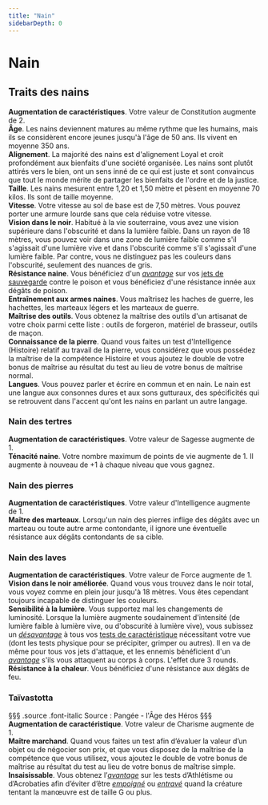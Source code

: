 ```yaml
---
title: "Nain"
sidebarDepth: 0
---
```

# Nain
## Traits des nains

**Augmentation de caractéristiques**. Votre valeur de Constitution augmente de 2.  
**Âge**. Les nains deviennent matures au même rythme que les humains, mais ils se considèrent encore jeunes jusqu'à l'âge de 50 ans. Ils vivent en moyenne 350 ans.  
**Alignement**. La majorité des nains est d'alignement Loyal et croit profondément aux bienfaits d'une société organisée. Les nains sont plutôt attirés vers le bien, ont un sens inné de ce qui est juste et sont convaincus que tout le monde mérite de partager les bienfaits de l'ordre et de la justice.  
**Taille**. Les nains mesurent entre 1,20 et 1,50 mètre et pèsent en moyenne 70 kilos. Ils sont de taille moyenne.  
**Vitesse**. Votre vitesse au sol de base est de 7,50 mètres. Vous pouvez porter une armure lourde sans que cela réduise votre vitesse.  
**Vision dans le noir**. Habitué à la vie souterraine, vous avez une vision supérieure dans l'obscurité et dans la lumière faible. Dans un rayon de 18 mètres, vous pouvez voir dans une zone de lumière faible comme s'il s'agissait d'une lumière vive et dans l'obscurité comme s'il s'agissait d'une lumière faible. Par contre, vous ne distinguez pas les couleurs dans l'obscurité, seulement des nuances de gris.  
**Résistance naine**. Vous bénéficiez d'un [_avantage_](/utiliser-les-caracteristiques/#avantage-et-desavantage) sur vos [jets de sauvegarde](/utiliser-les-caracteristiques/#jets-de-sauvegarde) contre le poison et vous bénéficiez d'une résistance innée aux dégâts de poison.  
**Entraînement aux armes naines**. Vous maîtrisez les haches de guerre, les hachettes, les marteaux légers et les marteaux de guerre.  
**Maîtrise des outils**. Vous obtenez la maîtrise des outils d'un artisanat de votre choix parmi cette liste : outils de forgeron, matériel de brasseur, outils de maçon.  
**Connaissance de la pierre**. Quand vous faites un test d'Intelligence (Histoire) relatif au travail de la pierre, vous considérez que vous possédez la maîtrise de la compétence Histoire et vous ajoutez le double de votre bonus de maîtrise au résultat du test au lieu de votre bonus de maîtrise normal.  
**Langues**. Vous pouvez parler et écrire en commun et en nain. Le nain est une langue aux consonnes dures et aux sons gutturaux, des spécificités qui se retrouvent dans l'accent qu'ont les nains en parlant un autre langage.

### Nain des tertres

**Augmentation de caractéristiques**. Votre valeur de Sagesse augmente de 1.  
**Ténacité naine**. Votre nombre maximum de points de vie augmente de 1. Il augmente à nouveau de +1 à chaque niveau que vous gagnez.

### Nain des pierres

**Augmentation de caractéristiques**. Votre valeur d'Intelligence augmente de 1.  
**Maître des marteaux**. Lorsqu'un nain des pierres inflige des dégâts avec un marteau ou toute autre arme contondante, il ignore une éventuelle résistance aux dégâts contondants de sa cible.

### Nain des laves

**Augmentation de caractéristiques**. Votre valeur de Force augmente de 1.  
**Vision dans le noir améliorée**. Quand vous vous trouvez dans le noir total, vous voyez comme en plein jour jusqu'à 18 mètres. Vous êtes cependant toujours incapable de distinguer les couleurs.  
**Sensibilité à la lumière**. Vous supportez mal les changements de luminosité. Lorsque la lumière augmente soudainement d'intensité (de lumière faible à lumière vive, ou d'obscurité à lumière vive), vous subissez un [_désavantage_](/utiliser-les-caracteristiques/#avantage-et-desavantage) à tous vos [tests de caractéristique](/utiliser-les-caracteristiques/#tests-de-caracteristique) nécessitant votre vue (dont les tests physique pour se précipiter, grimper ou autres). Il en va de même pour tous vos jets d'attaque, et les ennemis bénéficient d'un [_avantage_](/utiliser-les-caracteristiques/#avantage-et-desavantage) s'ils vous attaquent au corps à corps. L'effet dure 3 rounds.  
**Résistance à la chaleur**. Vous bénéficiez d'une résistance aux dégâts de feu.

### <span class="icon-gondolfiere"></span> Taïvastotta
§§§ .source .font-italic
Source : Pangée - l'Âge des Héros
§§§
**Augmentation de caractéristique**. Votre valeur de Charisme augmente de 1.  
**Maître marchand**. Quand vous faites un test afin d’évaluer la valeur d’un objet ou de négocier son prix, et que vous disposez de la maîtrise de la compétence que vous utilisez, vous ajoutez le double de votre bonus de maîtrise au résultat du test au lieu de votre bonus de maîtrise simple.  
**Insaisissable**. Vous obtenez l’[_avantage_](/utiliser-les-caracteristiques/#avantage-et-desavantage) sur les tests d’Athlétisme ou d’Acrobaties afin d’éviter d’être [_empoigné_](/gerer-la-sante-du-personnage/#empoigne) ou [_entravé_](/gerer-la-sante-du-personnage/#entrave) quand la créature tentant la manœuvre est de taille G ou plus.
